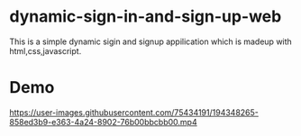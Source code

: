 # dynamic-sign-in-and-sign-up-web
This is a simple dynamic sigin and signup appilication which is madeup with html,css,javascript.


# Demo
https://user-images.githubusercontent.com/75434191/194348265-858ed3b9-e363-4a24-8902-76b00bbcbb00.mp4

